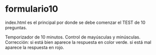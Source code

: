 # formulario10

index.html es el principal por donde se debe comenzar el TEST de 10 preguntas.

Temporizador de 10 minutos.
Control de mayúsculas y minúsculas.
Corrección: si está bien aparece la respuesta en color verde. 
si está mal aparece la respuesta en rojo.

